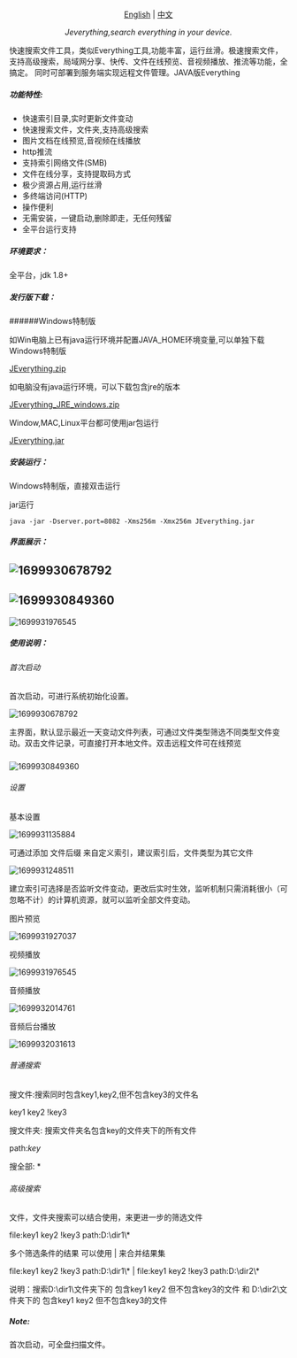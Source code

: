 <p align="center">
    <br> <a href="README-EN.md">English</a>  | <a href="README.md">中文</a>
</p>
<p align="center">
    <em>Jeverything,search everything in your device.</em>
</p>


快速搜索文件工具，类似Everything工具,功能丰富，运行丝滑。极速搜索文件，支持高级搜索，局域网分享、快传、文件在线预览、音视频播放、推流等功能，全搞定。
同时可部署到服务端实现远程文件管理。JAVA版Everything

##### 功能特性:

- 快速索引目录,实时更新文件变动
- 快速搜索文件，文件夹,支持高级搜索
- 图片文档在线预览,音视频在线播放
- http推流
- 支持索引网络文件(SMB)
- 文件在线分享，支持提取码方式
- 极少资源占用,运行丝滑
- 多终端访问(HTTP)
- 操作便利
- 无需安装，一键启动,删除即走，无任何残留
- 全平台运行支持

##### 环境要求：

全平台，jdk 1.8+

##### 发行版下载：

######Windows特制版

如Win电脑上已有java运行环境并配置JAVA_HOME环境变量,可以单独下载Windows特制版

[JEverything.zip](https://github.com/leo6g/Jeverything/releases)

如电脑没有java运行环境，可以下载包含jre的版本

[JEverything_JRE_windows.zip](https://github.com/leo6g/Jeverything/releases)

Window,MAC,Linux平台都可使用jar包运行

[JEverything.jar](https://github.com/leo6g/Jeverything/releases)

##### 安装运行：

Windows特制版，直接双击运行

jar运行

```
java -jar -Dserver.port=8082 -Xms256m -Xmx256m JEverything.jar
```



##### 界面展示：

![1699930678792](https://github.com/leo6g/Jeverything/blob/master/README.assets/1699930678792.png)
---------------
![1699930849360](https://github.com/leo6g/Jeverything/blob/master/README.assets/1699930849360.png)
---------------
![1699931976545](https://github.com/leo6g/Jeverything/blob/master/README.assets/1699931976545.png)

##### 使用说明：

###### 首次启动

首次启动，可进行系统初始化设置。

![1699930678792](https://github.com/leo6g/Jeverything/blob/master/README.assets/1699930678792.png)

主界面，默认显示最近一天变动文件列表，可通过文件类型筛选不同类型文件变动。双击文件记录，可直接打开本地文件。双击远程文件可在线预览


##### 

![1699930849360](https://github.com/leo6g/Jeverything/blob/master/README.assets/1699930849360.png)



###### 设置

基本设置

![1699931135884](https://github.com/leo6g/Jeverything/blob/master/README.assets/1699931135884.png)

可通过添加 文件后缀 来自定义索引，建议索引后，文件类型为其它文件

![1699931248511](https://github.com/leo6g/Jeverything/blob/master/README.assets/1699931248511.png)

建立索引可选择是否监听文件变动，更改后实时生效，监听机制只需消耗很小（可忽略不计）的计算机资源，就可以监听全部文件变动。

图片预览

![1699931927037](https://github.com/leo6g/Jeverything/blob/master/README.assets/1699931927037.png)

视频播放

![1699931976545](https://github.com/leo6g/Jeverything/blob/master/README.assets/1699931976545.png)

音频播放

![1699932014761](https://github.com/leo6g/Jeverything/blob/master/README.assets/1699932014761.png)

音频后台播放

![1699932031613](https://github.com/leo6g/Jeverything/blob/master/README.assets/1699932031613.png)



###### 普通搜索

搜文件:搜索同时包含key1,key2,但不包含key3的文件名

key1 key2 !key3  

搜文件夹: 搜索文件夹名包含key的文件夹下的所有文件

path:*key*  

搜全部: * 

###### 高级搜索

文件，文件夹搜索可以结合使用，来更进一步的筛选文件

file:key1 key2 !key3 path:D:\dir1\\*



多个筛选条件的结果  可以使用 | 来合并结果集

file:key1 key2 !key3 path:D:\dir1\\* | file:key1 key2 !key3 path:D:\dir2\\* 

说明：搜索D:\dir1\文件夹下的 包含key1 key2 但不包含key3的文件 和 D:\dir2\文件夹下的 包含key1 key2 但不包含key3的文件

##### Note:
首次启动，可全盘扫描文件。



